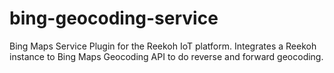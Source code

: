 # bing-geocoding-service
Bing Maps Service Plugin for the Reekoh IoT platform. Integrates a Reekoh instance to Bing Maps Geocoding API to do reverse and forward geocoding.
